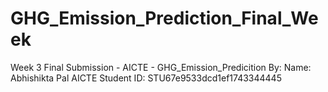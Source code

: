 # GHG_Emission_Prediction_Final_Week
Week 3 Final Submission - AICTE - GHG_Emission_Predicition By: Name: Abhishikta Pal AICTE Student ID: STU67e9533dcd1ef1743344445
